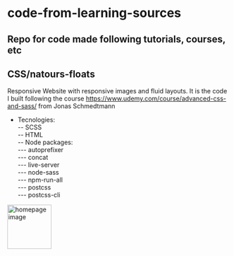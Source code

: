 # code-from-learning-sources
Repo for code made following tutorials, courses, etc
----------------------
CSS/natours-floats
----------------------
Responsive Website with responsive images and fluid layouts.
It is the code I built following the course https://www.udemy.com/course/advanced-css-and-sass/ from Jonas Schmedtmann
- Tecnologies:<br/>
-- SCSS<br/>
-- HTML<br/>
-- Node packages:<br/>
--- autoprefixer<br/>
--- concat<br/>
--- live-server<br/>
--- node-sass<br/>
--- npm-run-all<br/>
--- postcss<br/>
--- postcss-cli

<img width=“100px” height="100px" alt="homepage image" src="https://github.com/DonFer/code-from-learning-sources/blob/main/CSS/natours-floats/img/homepage.png">
